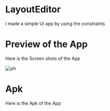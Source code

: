 # LayoutEditor

I made a simple UI app by using the constraints

# Preview of the App

Here is the Screen shots of the App

![ph](https://user-images.githubusercontent.com/77117240/117586278-de3eb780-b134-11eb-9504-ec0ff8ce1743.jpg)


#  Apk

Here is the Apk of the App



